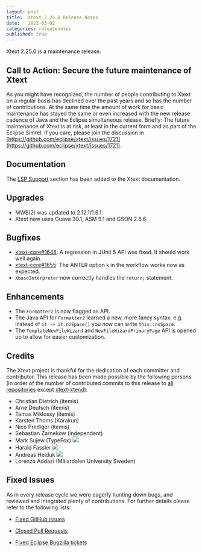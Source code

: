 ```yaml
---
layout: post
title:  Xtext 2.25.0 Release Notes
date:   2021-03-02
categories: releasenotes
published: true
---
```


Xtext 2.25.0 is a maintenance release.

## Call to Action: Secure the future maintenance of Xtext

As you might have recognized, the number of people contributing to Xtext on a regular basis has declined over the past years and so has the number of contributions. At the same time the amount of work for basic maintenance has stayed the same or even increased with the new release cadence of Java and the Eclipse simultaneous release. Briefly: The future maintenance of Xtext is at risk, at least in the current form and as part of the Eclipse Simrel. If you care, please join the discussion in [https://github.com/eclipse/xtext/issues/1721](https://github.com/eclipse/xtext/issues/1721).

## Documentation

The [LSP Support](https://www.eclipse.dev/Xtext/documentation/340_lsp_support.html) section has been added to the Xtext documentation.

## Upgrades

* MWE(2) was updated to 2.12.1/1.6.1.
* Xtext now uses Guava 30.1, ASM 9.1 and GSON 2.8.6.

## Bugfixes

* [xtext-core#1648](https://github.com/eclipse/xtext-core/issues/1648): A regression in JUnit 5 API was fixed. It should work well again.
* [xtext-core#1655](https://github.com/eclipse/xtext-core/issues/1655): The ANTLR option `k` in the workflow works now as expected.
* `XbaseInterpreter` now correctly handles the `return;` statement.

## Enhancements

* The `Formatter2` is now flagged as API.
* The Java API for `Formatter2` learned a new, more fancy syntax. e.g. instead of `it -> it.noSpace()` you now can write `this::noSpace`.
* The `TemplateNewFileWizard` and `NewFileWizardPrimaryPage` API is opened up to allow for easier customization.

## Credits

The Xtext project is thankful for the dedication of each committer and contributor. This release has been made possible by the following persons (in order of the number of contributed commits to this release to [all repositories](https://github.com/eclipse/xtext#repositories) except [xtext-xtend](https://github.com/eclipse/xtext-xtend)):

- Christian Dietrich (itemis)
- Arne Deutsch (itemis)
- Tamas Miklossy (itemis)
- Karsten Thoms (Karakun)
- Nico Prediger (itemis)
- Sebastian Zarnekow (independent)
- Mark Sujew (TypeFox) ![](https://img.shields.io/badge/-first%20time%20contributor-green.svg)
- Harald Fassler ![](https://img.shields.io/badge/-first%20time%20contributor-green.svg)
- Andreas Heiduk ![](https://img.shields.io/badge/-first%20time%20contributor-green.svg)
- Lorenzo Addazi (Mälardalen University Sweden)

## Fixed Issues

As in every release cycle we were eagerly hunting down bugs, and reviewed and integrated plenty of contributions. For further details please refer to the following lists:

* [Fixed GitHub issues](https://github.com/search?utf8=%E2%9C%93&q=is%3Aissue+milestone%3ARelease_2.25+is%3Aclosed+repo%3Aeclipse%2Fxtext+repo%3Aeclipse%2Fxtext-core+repo%3Aeclipse%2Fxtext-lib+repo%3Aeclipse%2Fxtext-extras+repo%3Aeclipse%2Fxtext-eclipse+repo%3Aeclipse%2Fxtext-idea+repo%3Aeclipse%2Fxtext-web+repo%3Aeclipse%2Fxtext-maven+repo%3Aeclipse%2Fxtext-xtend&type=Issues&ref=searchresults)

* [Closed Pull Requests](https://github.com/search?utf8=%E2%9C%93&q=is%3Apr+milestone%3ARelease_2.25+is%3Aclosed+repo%3Aeclipse%2Fxtext+repo%3Aeclipse%2Fxtext-core+repo%3Aeclipse%2Fxtext-lib+repo%3Aeclipse%2Fxtext-extras+repo%3Aeclipse%2Fxtext-eclipse+repo%3Aeclipse%2Fxtext-idea+repo%3Aeclipse%2Fxtext-web+repo%3Aeclipse%2Fxtext-maven+repo%3Aeclipse%2Fxtext-xtend&type=Issues&ref=searchresults)

* [Fixed Eclipse Bugzilla tickets](https://bugs.eclipse.org/bugs/buglist.cgi?bug_status=RESOLVED&bug_status=VERIFIED&bug_status=CLOSED&classification=Modeling&classification=Tools&columnlist=product%2Ccomponent%2Cassigned_to%2Cbug_status%2Cresolution%2Cshort_desc%2Cchangeddate%2Ckeywords&f0=OP&f1=OP&f3=CP&f4=CP&known_name=Xtext%202.25&list_id=16618269&product=TMF&product=Xtend&query_based_on=Xtext%202.25&query_format=advanced&status_whiteboard=v2.25&status_whiteboard_type=allwordssubstr)
